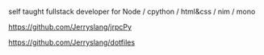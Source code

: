 self taught fullstack developer for Node / cpython / html&css / nim / mono

https://github.com/Jerryslang/jrpcPy

https://github.com/Jerryslang/dotfiles
